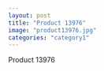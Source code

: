 ```yaml
---
layout: post
title: "Product 13976"
image: "product13976.jpg"
categories: "category1"
---
```

Product 13976
